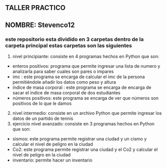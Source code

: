 #
## TALLER PRACTICO
## NOMBRE: Stevenco12
### este  repositorio esta dividido en 3 carpetas dentro de la carpeta principal estas carpetas son las siguientes 

 1. nivel principiante:  consiste en 4 programas hechos en Python que son:
 -  enteros positivos: programa que permite ingresar una lista de numero y analizarla para saber cuales son pares o impares
 -  imc : este programa se encarga de calcular el imc de la persona permitiéndole añadir los datos como peso y altura 
 - índice de masa corporal : este programa se encarga de encarga de sacar el índice de masa corporal  de dos estudiantes
 - números positivos: este programa se encarga de  ver que números son positivos de lo que le damos
 2. nivel intermedio: consiste en un archivo Python que permite ingresar los datos de un partido de tennis
 3. ejercicio nivel avanzado:  consiste en 3 programas hechos en Python que son:
  - sismos: este programa permite registrar una ciudad y un cismo y calcular el nivel de peligro en la ciudad
  - Co2:   este programa permite registrar una ciudad y el Co2 y calcular el nivel de peligro en la ciudad
  - inventario: permite hacer un inventario
